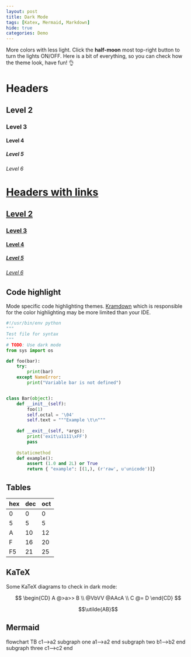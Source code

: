```yaml
---
layout: post
title: Dark Mode
tags: [Katex, Mermaid, Markdown]
hide: true
categories: Demo
---
```


More colors with less light. Click the **half-moon** most top-right button to turn the lights ON/OFF.
Here is a bit of everything, so you can check how the theme look, have fun! 👌


# Headers
## Level 2
### Level 3
#### Level 4
##### Level 5
###### Level 6
 
# [Headers with links](http://localhost)
## [Level 2](http://localhost)
### [Level 3](http://localhost)
#### [Level 4](http://localhost)
##### [Level 5](http://localhost) 
###### [Level 6](http://localhost)

## Code highlight
Mode specific code highlighting themes. [Kramdown](https://kramdown.gettalong.org/) which is responsible for the color highlighting may be more limited than your IDE.

```python
#!/usr/bin/env python
"""
Test file for syntax
"""
# TODO: Use dark mode
from sys import os

def foo(bar): 
    try:
        print(bar)
    except NameError:
        print("Variable bar is not defined")


class Bar(object): 
    def __init__(self):
        foo(1)
        self.octal = '\04'
        self.text = """Example \t\n"""
    
    def __exit__(self, *args):
        print('exit\u1111\xFF')
        pass
    
    @staticmethod
    def example():
        assert (1.0 and 2L) or True
        return { "example": [(1,), (r'raw', u'unicode')]}
```

## Tables

| hex | dec | oct |
| -   | -   | -   |
| 0   | 0   | 0   |
| 5   | 5   | 5   |
| A   | 10  | 12  |
| F   | 16  | 20  |
| F5  | 21  | 25  |

## KaTeX

Some KaTeX diagrams to check in dark mode:

$$
\begin{CD}
A @>a>> B \\
@VbVV @AAcA \\
C @= D
\end{CD}
$$

$$\utilde{AB}$$

## Mermaid

<div class="mermaid">
flowchart TB
    c1-->a2
    subgraph one
    a1-->a2
    end
    subgraph two
    b1-->b2
    end
    subgraph three
    c1-->c2
    end
</div>

